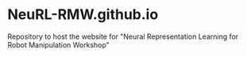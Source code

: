 # NeuRL-RMW.github.io
Repository to host the website for "Neural Representation Learning for Robot Manipulation Workshop"

